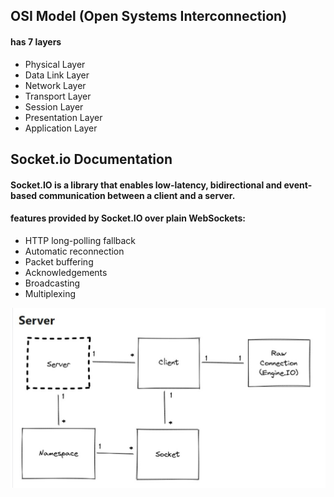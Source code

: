 ## OSI Model (Open Systems Interconnection)

#### has 7 layers
- Physical Layer
- Data Link Layer
- Network Layer 
- Transport Layer
- Session Layer
- Presentation Layer
- Application Layer


## Socket.io Documentation

#### Socket.IO is a library that enables low-latency, bidirectional and event-based communication between a client and a server.
  
#### features provided by Socket.IO over plain WebSockets:
- HTTP long-polling fallback
- Automatic reconnection
- Packet buffering
- Acknowledgements
- Broadcasting
- Multiplexing

![Server API](401/serversocket.jpg)
 
